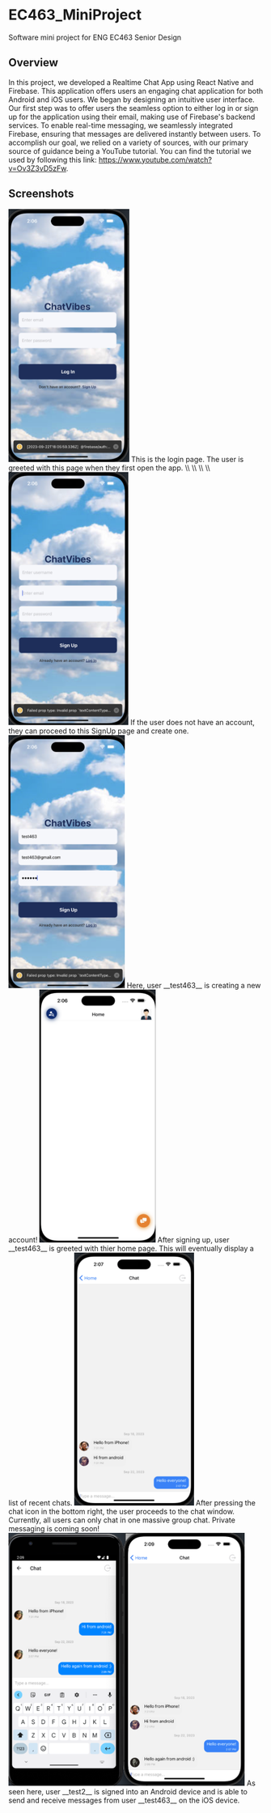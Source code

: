 # EC463_MiniProject
Software mini project for ENG EC463 Senior Design

## Overview
In this project, we developed a Realtime Chat App using React Native and Firebase. This application offers users an engaging chat application for both Android and iOS users. We began by designing an intuitive user interface. Our first step was to offer users the seamless option to either log in or sign up for the application using their email, making use of Firebase's backend services. To enable real-time messaging, we seamlessly integrated Firebase, ensuring that messages are delivered instantly between users. To accomplish our goal, we relied on a variety of sources, with our primary source of guidance being a YouTube tutorial. You can find the tutorial we used by following this link: https://www.youtube.com/watch?v=Ov3Z3vD5zFw. 


## Screenshots
<img src="https://github.com/robbiedantonio/EC463_MiniProject/blob/fb81af104df5f3b4e2b53ac22d54d27d36d84339/Screenshots/Screenshot%202023-09-22%20at%202.06.07%20PM.png" height="500" />
This is the login page. The user is greeted with this page when they first open the app.
\\ \\ \\ \\
<img src="https://github.com/robbiedantonio/EC463_MiniProject/blob/fb81af104df5f3b4e2b53ac22d54d27d36d84339/Screenshots/Screenshot%202023-09-22%20at%202.06.15%20PM.png" height="500" />
If the user does not have an account, they can proceed to this SignUp page and create one.

<img src="https://github.com/robbiedantonio/EC463_MiniProject/blob/fb81af104df5f3b4e2b53ac22d54d27d36d84339/Screenshots/Screenshot%202023-09-22%20at%202.06.36%20PM.png" height="500" />
Here, user __test463__ is creating a new account!

<img src="https://github.com/robbiedantonio/EC463_MiniProject/blob/fb81af104df5f3b4e2b53ac22d54d27d36d84339/Screenshots/Screenshot%202023-09-22%20at%202.06.49%20PM.png" height="500" />
After signing up, user __test463__ is greeted with thier home page. This will eventually display a list of recent chats.

<img src="https://github.com/robbiedantonio/EC463_MiniProject/blob/fb81af104df5f3b4e2b53ac22d54d27d36d84339/Screenshots/Screenshot%202023-09-22%20at%202.07.18%20PM.png" height="500" />
After pressing the chat icon in the bottom right, the user proceeds to the chat window. Currently, all users can only chat in one massive group chat. Private messaging is coming soon!

<img src="https://github.com/robbiedantonio/EC463_MiniProject/blob/fb81af104df5f3b4e2b53ac22d54d27d36d84339/Screenshots/Screenshot%202023-09-22%20at%202.09.46%20PM.png" height="500" />
As seen here, user __test2__ is signed into an Android device and is able to send and receive messages from user __test463__ on the iOS device.

